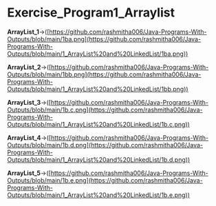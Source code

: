 # Exercise_Program1_Arraylist
**ArrayList_1**->([https://github.com/rashmitha006/Java-Programs-With-Outputs/blob/main/1ba.png](https://github.com/rashmitha006/Java-Programs-With-Outputs/blob/main/1_ArrayList%20and%20LinkedList/1ba.png))

**ArrayList_2**->([https://github.com/rashmitha006/Java-Programs-With-Outputs/blob/main/1bb.png](https://github.com/rashmitha006/Java-Programs-With-Outputs/blob/main/1_ArrayList%20and%20LinkedList/1bb.png))

**ArrayList_3**->([https://github.com/rashmitha006/Java-Programs-With-Outputs/blob/main/1b.c.png](https://github.com/rashmitha006/Java-Programs-With-Outputs/blob/main/1_ArrayList%20and%20LinkedList/1b.c.png))

**ArrayList_4**->([https://github.com/rashmitha006/Java-Programs-With-Outputs/blob/main/1b.d.png](https://github.com/rashmitha006/Java-Programs-With-Outputs/blob/main/1_ArrayList%20and%20LinkedList/1b.d.png))

**ArrayList_5**->([https://github.com/rashmitha006/Java-Programs-With-Outputs/blob/main/1b.e.png](https://github.com/rashmitha006/Java-Programs-With-Outputs/blob/main/1_ArrayList%20and%20LinkedList/1b.e.png))
